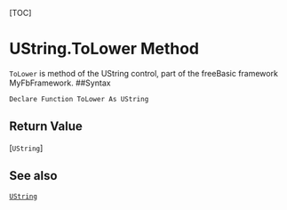 [TOC]
# UString.ToLower Method

`ToLower` is method of the UString control, part of the freeBasic framework MyFbFramework.
##Syntax
```freeBasic
Declare Function ToLower As UString
```


## Return Value
[`UString`]
## See also
[`UString`](UString.md)
